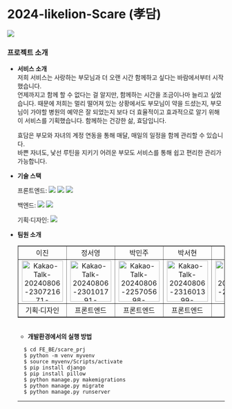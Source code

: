# 2024-likelion-Scare (孝담)

<img src="https://capsule-render.vercel.app/api?type=waving&color=8822B8&height=200&section=header&text=LIKELION-SCare&fontSize=40&fontColor=ffffff" />

###  프로젝트 소개

- **서비스 소개** <br>
  저희 서비스는 사랑하는 부모님과 더 오랜 시간 함께하고 싶다는 바람에서부터 시작했습니다.<br>
  언제까지고 함께 할 수 없다는 걸 알지만, 함께하는 시간을 조금이나마 늘리고 싶었습니다. 때문에 저희는 멀리 떨어져 있는 상황에서도 부모님이 약을 드셨는지, 부모님이 가야할 병원의 예약은 잘 되었는지 보다 더 효율적이고 효과적으로 알기 위해 이 서비스를 기획했습니다. 함께하는 건강한 삶, 효담입니다.<br>
  
  효담은 부모와 자녀의 계정 연동을 통해 매달, 매일의 일정을 함께 관리할 수 있습니다.<br>
  바쁜 자녀도, 낯선 루틴을 지키기 어려운 부모도 서비스를 통해 쉽고 편리한 관리가 가능합니다.

- **기술 스택**

  <span>프론트엔드: </span> <img src="https://img.shields.io/badge/html-E34F26?style=for-the-badge&logo=html5&logoColor=white"> <img src="https://img.shields.io/badge/css-1572B6?style=for-the-badge&logo=css3&logoColor=white"> <img src="https://img.shields.io/badge/javascript-F7DF1E?style=for-the-badge&logo=javascript&logoColor=black">

  <span>백엔드: </span><img src="https://img.shields.io/badge/python-3776AB?style=for-the-badge&logo=python&logoColor=white"> <img src="https://img.shields.io/badge/django-092E20?style=for-the-badge&logo=Django&logoColor=white">

  <span>기획·디자인: </span> <img src="https://img.shields.io/badge/figma-F24E1E?style=for-the-badge&logo=figma&logoColor=white">




- **팀원 소개**
  <table border="" cellspacing="0" cellpadding="0" width="580px" display="fixed">
  <tr width="100%">
  <td align="center">이진</a></td>
  <td align="center">정서영</a></td>
  <td  align="center">박민주</a></td>
  <td  align="center">박서현</a></td>
  <td  align="center">김나영</a></td>
  <td  align="center">이가은</a></td>
  </tr>

<tr width="100%">
  <td  align="center"><img src="https://i.ibb.co/p33s1W7/Kakao-Talk-20240806-230721671-removebg-preview-removebg-preview.png" alt="Kakao-Talk-20240806-230721671-removebg-preview-removebg-preview" border="0" width="95px"></a></td>
  <td  align="center"><img src="https://i.ibb.co/BGRvHCM/Kakao-Talk-20240806-230101791-removebg-preview.png" alt="Kakao-Talk-20240806-230101791-removebg-preview" border="0" width="95px"></a></td>
  <td  align="center"><img src="https://i.ibb.co/P9p0VVJ/Kakao-Talk-20240806-225705698-removebg-preview.png" alt="Kakao-Talk-20240806-225705698-removebg-preview" border="0" width="95px"></td>
  <td  align="center"><img src="https://i.ibb.co/42rxkDd/Kakao-Talk-20240806-231601399-removebg-preview.png" alt="Kakao-Talk-20240806-231601399-removebg-preview" border="0" width="95px"></a></td>
  <td  align="center"><img src="https://i.ibb.co/LpLKYcG/Kakao-Talk-20240705-222222797.png" alt="Kakao-Talk-20240705-222222797" border="0" width="95px"></a></td>
  <td  align="center"><img src="https://i.ibb.co/kyNYF8j/Kakao-Talk-20240806-224438172-removebg-preview.png" alt="Kakao-Talk-20240806-224438172-removebg-preview" border="0" width="95px"></a></td>
  </tr>

 <tr width="100%">
  <td  align="center">기획·디자인</td>
  <td  align="center">프론트엔드</td>
  <td  align="center">프론트엔드</td>
  <td  align="center">프론트엔드</td>
  <td  align="center">백엔드</td>
  <td  align="center">백엔드</td>
     </tr>
  </table>
<br>



  - **개발환경에서의 실행 방법**
  ```
    $ cd FE_BE/scare_prj
    $ python -m venv myvenv
    $ source myvenv/Scripts/activate
    $ pip install django
    $ pip install pillow
    $ python manage.py makemigrations
    $ python manage.py migrate
    $ python manage.py runserver
  ```
  <hr/>
